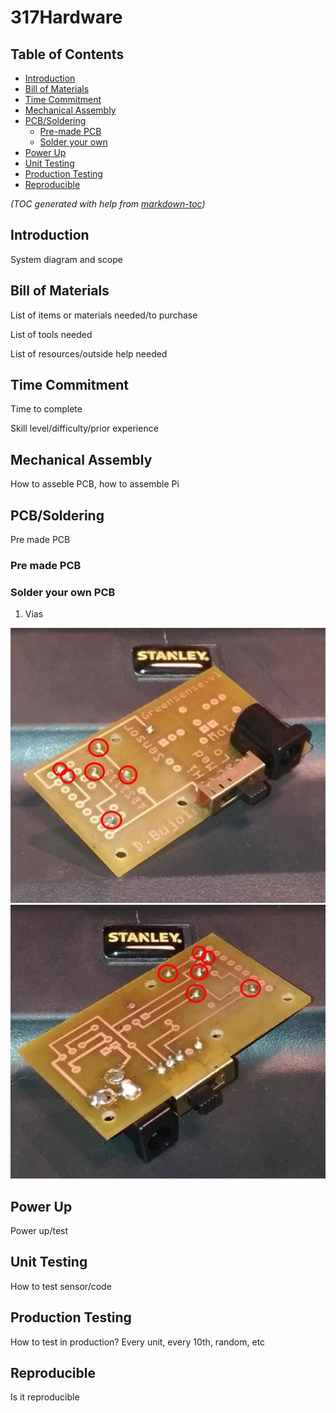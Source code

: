 # 317Hardware

## Table of Contents

- [Introduction](#introduction)
- [Bill of Materials](#bill-of-materials)
- [Time Commitment](#time-commitment)
- [Mechanical Assembly](#mechanical-assembly)
- [PCB/Soldering](#pcbsoldering)
  * [Pre-made PCB](#pre-made-pcb)
  * [Solder your own](#solder-your-own-pcb)
- [Power Up](#power-up)
- [Unit Testing](#unit-testing)
- [Production Testing](#production-testing)
- [Reproducible](#reproducible)

_(TOC generated with help from [markdown-toc](https://github.com/jonschlinkert/markdown-toc))_

## Introduction

System diagram and scope

## Bill of Materials

List of items or materials needed/to purchase

List of tools needed

List of resources/outside help needed

## Time Commitment

Time to complete

Skill level/difficulty/prior experience

## Mechanical Assembly

How to asseble PCB, how to assemble Pi

## PCB/Soldering

Pre made PCB

### Pre made PCB

### Solder your own PCB

1. Vias

![PCBvias1](https://raw.githubusercontent.com/DBoo92/317Hardware/master/readme_images/pcb/PCBvias1.jpg) ![PCBvias2](https://raw.githubusercontent.com/DBoo92/317Hardware/master/readme_images/pcb/PCBvias2.jpg)


## Power Up

Power up/test

## Unit Testing

How to test sensor/code

## Production Testing

How to test in production? Every unit, every 10th, random, etc

## Reproducible

Is it reproducible
